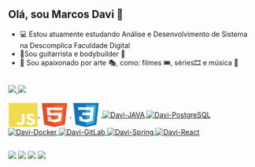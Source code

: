 ## Olá, sou Marcos Davi 👋 
- 💻 Estou atuamente estudando Análise e Desenvolvimento de Sistema na Descomplica Faculdade Digital
- 🎸Sou guitarrista e bodybuilder 💪
- 🤘 Sou apaixonado por arte 🎭, como: filmes 🎟, séries🎞 e música 🎼
<br>
<div>
  <a href="https://github.com/marcosdavidev">
  <img height="170em" src="https://github-readme-stats.vercel.app/api?username=marcosdavidev&show_icons=true&theme=dark"/>
  <img height="170em" src="https://github-readme-stats.vercel.app/api/top-langs/?username=marcosdavidev&layout=compact&langs_count=7&theme=dark"/>
</div>
<br>
<div style="display: inline_block">
  <img align="center" alt="Davi-Js" height="50" width="60" src="https://raw.githubusercontent.com/devicons/devicon/master/icons/javascript/javascript-plain.svg">
  <img align="center" alt="Davi-HTML" height="50" width="60" src="https://raw.githubusercontent.com/devicons/devicon/master/icons/html5/html5-original.svg">
  <img align="center" alt="Davi-CSS" height="50" width="60" src="https://raw.githubusercontent.com/devicons/devicon/master/icons/css3/css3-original.svg">
  <img align="center" alt="Davi-JAVA" height="50" width="60"src="https://cdn.jsdelivr.net/gh/devicons/devicon/icons/java/java-original.svg">
  <img align="center" alt="Davi-PostgreSQL" height="50" width="60" src="https://cdn.jsdelivr.net/gh/devicons/devicon/icons/postgresql/postgresql-plain-wordmark.svg" />
  <img align="center" alt="Davi-Docker" height="50" width="60" src="https://cdn.jsdelivr.net/gh/devicons/devicon/icons/docker/docker-original-wordmark.svg" />
  <img align="center" alt="Davi-GitLab" height="50" width="60" src="https://cdn.jsdelivr.net/gh/devicons/devicon/icons/gitlab/gitlab-original-wordmark.svg" />
  <img align="center" alt="Davi-Spring" height="50" width="60" src="https://cdn.jsdelivr.net/gh/devicons/devicon/icons/spring/spring-original-wordmark.svg" />
  <img align="center" alt="Davi-React" height="50" width="60" src="https://cdn.jsdelivr.net/gh/devicons/devicon/icons/react/react-original-wordmark.svg" />
</div>
  
  ##
  
  <div> 
  <a href="https://www.instagram.com/laster_gates" target="_blank"><img src="https://img.shields.io/badge/Instagram-E4405F?style=for-the-badge&logo=instagram&logoColor=white" target="_blank"></a>
  <a href="https://www.youtube.com/@lastergates4804" target="_blank"><img src="https://img.shields.io/badge/YouTube-red?style=for-the-badge&logo=youtube&logoColor=white" target="_blank"></a>
 	<a href="https://www.twitch.tv/laster_gates" target="_blank"><img src="https://img.shields.io/badge/Twitch-9146FF?style=for-the-badge&logo=twitch&logoColor=white" target="_blank"></a>
  <a href="https://www.linkedin.com/in/marcos-davi-a56202212" target="_blank"><img src="https://img.shields.io/badge/-LinkedIn-%230077B5?style=for-the-badge&logo=linkedin&logoColor=white" target="_blank"></a> 
  </div>
